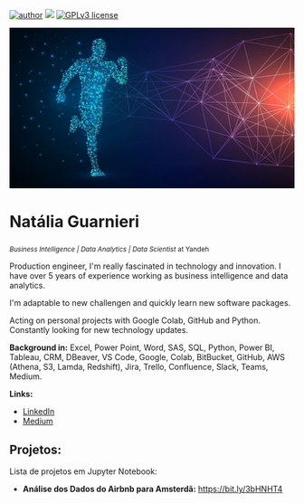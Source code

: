 [![author](https://img.shields.io/badge/author-NataliaGuarnieri-red.svg)](https://www.linkedin.com/in/nataliaguarnieri) [![](https://img.shields.io/badge/python-3.7+-blue.svg)](https://www.python.org/downloads/release/python-365/) [![GPLv3 license](https://img.shields.io/badge/License-GPLv3-blue.svg)](http://perso.crans.org/besson/LICENSE.html) 

<p align="center">
  <img src="nati.jpg" >
</p>

# Natália Guarnieri
<sub>*Business Intelligence | Data Analytics | Data Scientist* at Yandeh</sub>

Production engineer, I'm really fascinated in technology and innovation. I have over 5 years of experience working as business intelligence and data analytics.

I'm adaptable to new challengen and quickly learn new software packages.

Acting on personal projects with Google Colab, GitHub and Python. Constantly looking for new technology updates.


**Background in:** Excel, Power Point, Word, SAS, SQL, Python, Power BI, Tableau, CRM, DBeaver, VS Code, Google, Colab, BitBucket, GitHub, AWS 
(Athena, S3, Lamda, Redshift), Jira, Trello, Confluence, Slack, Teams, Medium. 


**Links:**
* [LinkedIn](https://www.linkedin.com/in/nataliaguarnieri)
* [Medium](https://medium.com/@natalia.calado)


## Projetos:

Lista de projetos em Jupyter Notebook:
* **Análise dos Dados do Airbnb para Amsterdã:** https://bit.ly/3bHNHT4
